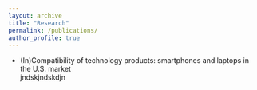 ```yaml
---
layout: archive
title: "Research"
permalink: /publications/
author_profile: true
---
```


* (In)Compatibility of technology products: smartphones and laptops in the U.S. market <br>
jndskjndskdjn

<!--
{% if site.author.googlescholar %}
  <div class="wordwrap">You can also find my articles on <a href="{{site.author.googlescholar}}">my Google Scholar profile</a>.</div>
{% endif %}

{% include base_path %}

{% for post in site.publications reversed %}
  {% include archive-single.html %}
{% endfor %}

-->
